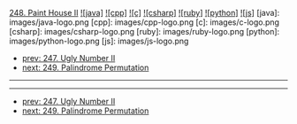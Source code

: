 [248. Paint House II](https://leetcode.com/problems/paint-house-ii/)
[![java]](https://github.com/leetcode-study-group/leetcode-java-solutions/blob/master/248-paint-house-ii.md)
[![cpp]](https://github.com/leetcode-study-group/leetcode-cpp-solutions/blob/master/248-paint-house-ii.md)
[![c]](https://github.com/leetcode-study-group/leetcode-c-solutions/blob/master/248-paint-house-ii.md)
[![csharp]](https://github.com/leetcode-study-group/leetcode-csharp-solutions/blob/master/248-paint-house-ii.md)
[![ruby]](https://github.com/leetcode-study-group/leetcode-ruby-solutions/blob/master/248-paint-house-ii.md)
[![python]](https://github.com/leetcode-study-group/leetcode-python-solutions/blob/master/248-paint-house-ii.md)
[![js]](https://github.com/leetcode-study-group/leetcode-js-solutions/blob/master/248-paint-house-ii.md)
[java]: images/java-logo.png
[cpp]: images/cpp-logo.png
[c]: images/c-logo.png
[csharp]: images/csharp-logo.png
[ruby]: images/ruby-logo.png
[python]: images/python-logo.png
[js]: images/js-logo.png

- [prev: 247. Ugly Number II](247-ugly-number-ii.md)
- [next: 249. Palindrome Permutation](249-palindrome-permutation.md)

---


---

- [prev: 247. Ugly Number II](247-ugly-number-ii.md)
- [next: 249. Palindrome Permutation](249-palindrome-permutation.md)
